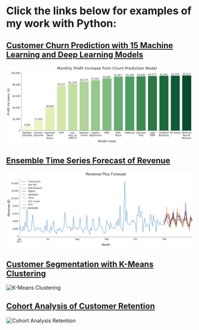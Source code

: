 # Click the links below for examples of my work with Python:

## [Customer Churn Prediction with 15 Machine Learning and Deep Learning Models](https://github.com/aaronroggia/portfolio/blob/main/Churn%20Prediction%20with%20Machine%20Learning.ipynb)
![Churn Prediction with Machine Learning](https://github.com/aaronroggia/portfolio/blob/cb1786544fca05e6f2cbf8f348cffc6c0b6ece9b/Profit%20from%20Churn%20Prediction.png) 

## [Ensemble Time Series Forecast of Revenue](https://github.com/aaronroggia/portfolio/blob/main/Ensemble%20Time%20Series%20Forecasting.ipynb)
![Ensemble Time Series](https://github.com/aaronroggia/portfolio/blob/df3a447c7c5d91f87b04ca6671e618d94fdd5172/Revenue%20Forecast.png)

## [Customer Segmentation with K-Means Clustering](https://github.com/aaronroggia/portfolio/blob/main/K-Means%20Clustering%20for%20Segmentation.ipynb)
![K-Means Clustering](https://user-images.githubusercontent.com/109747071/189266009-e51245e0-27a2-4d7e-a5c4-a07a6cf03d88.png)

## [Cohort Analysis of Customer Retention](https://github.com/aaronroggia/portfolio/blob/main/Cohort%20Analysis%20of%20Retention.ipynb)
![Cohort Analysis Retention](https://user-images.githubusercontent.com/109747071/189266748-e2453fe0-abf1-4080-b6ef-711a1c2a9415.png)
